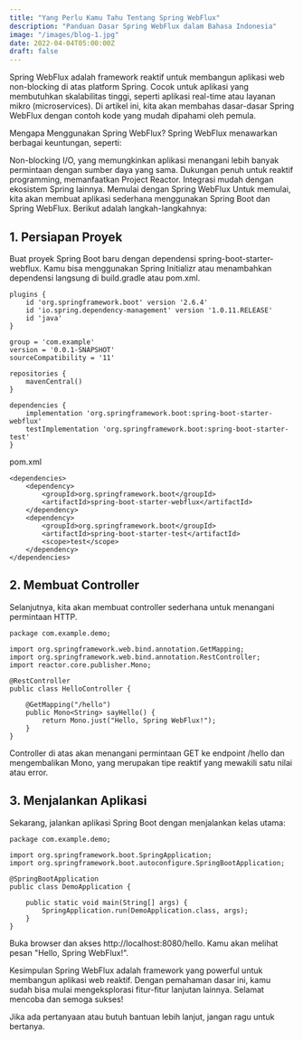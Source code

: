 ```yaml
---
title: "Yang Perlu Kamu Tahu Tentang Spring WebFlux"
description: "Panduan Dasar Spring WebFlux dalam Bahasa Indonesia"
image: "/images/blog-1.jpg"
date: 2022-04-04T05:00:00Z
draft: false
---
```

Spring WebFlux adalah framework reaktif untuk membangun aplikasi web non-blocking di atas platform Spring. Cocok untuk aplikasi yang membutuhkan skalabilitas tinggi, seperti aplikasi real-time atau layanan mikro (microservices). Di artikel ini, kita akan membahas dasar-dasar Spring WebFlux dengan contoh kode yang mudah dipahami oleh pemula.

Mengapa Menggunakan Spring WebFlux?
Spring WebFlux menawarkan berbagai keuntungan, seperti:

Non-blocking I/O, yang memungkinkan aplikasi menangani lebih banyak permintaan dengan sumber daya yang sama.
Dukungan penuh untuk reaktif programming, memanfaatkan Project Reactor.
Integrasi mudah dengan ekosistem Spring lainnya.
Memulai dengan Spring WebFlux
Untuk memulai, kita akan membuat aplikasi sederhana menggunakan Spring Boot dan Spring WebFlux. Berikut adalah langkah-langkahnya:

## 1. Persiapan Proyek
Buat proyek Spring Boot baru dengan dependensi spring-boot-starter-webflux. Kamu bisa menggunakan Spring Initializr atau menambahkan dependensi langsung di build.gradle atau pom.xml.

```
plugins {
    id 'org.springframework.boot' version '2.6.4'
    id 'io.spring.dependency-management' version '1.0.11.RELEASE'
    id 'java'
}
```

```
group = 'com.example'
version = '0.0.1-SNAPSHOT'
sourceCompatibility = '11'

repositories {
    mavenCentral()
}

dependencies {
    implementation 'org.springframework.boot:spring-boot-starter-webflux'
    testImplementation 'org.springframework.boot:spring-boot-starter-test'
}
```

pom.xml
```
<dependencies>
    <dependency>
        <groupId>org.springframework.boot</groupId>
        <artifactId>spring-boot-starter-webflux</artifactId>
    </dependency>
    <dependency>
        <groupId>org.springframework.boot</groupId>
        <artifactId>spring-boot-starter-test</artifactId>
        <scope>test</scope>
    </dependency>
</dependencies>
```

## 2. Membuat Controller
Selanjutnya, kita akan membuat controller sederhana untuk menangani permintaan HTTP.

```
package com.example.demo;

import org.springframework.web.bind.annotation.GetMapping;
import org.springframework.web.bind.annotation.RestController;
import reactor.core.publisher.Mono;

@RestController
public class HelloController {

    @GetMapping("/hello")
    public Mono<String> sayHello() {
        return Mono.just("Hello, Spring WebFlux!");
    }
}
```
Controller di atas akan menangani permintaan GET ke endpoint /hello dan mengembalikan Mono<String>, yang merupakan tipe reaktif yang mewakili satu nilai atau error.

## 3. Menjalankan Aplikasi
Sekarang, jalankan aplikasi Spring Boot dengan menjalankan kelas utama:

```
package com.example.demo;

import org.springframework.boot.SpringApplication;
import org.springframework.boot.autoconfigure.SpringBootApplication;

@SpringBootApplication
public class DemoApplication {

    public static void main(String[] args) {
        SpringApplication.run(DemoApplication.class, args);
    }
}
```

Buka browser dan akses http://localhost:8080/hello. Kamu akan melihat pesan "Hello, Spring WebFlux!".

Kesimpulan
Spring WebFlux adalah framework yang powerful untuk membangun aplikasi web reaktif. Dengan pemahaman dasar ini, kamu sudah bisa mulai mengeksplorasi fitur-fitur lanjutan lainnya. Selamat mencoba dan semoga sukses!

Jika ada pertanyaan atau butuh bantuan lebih lanjut, jangan ragu untuk bertanya.
